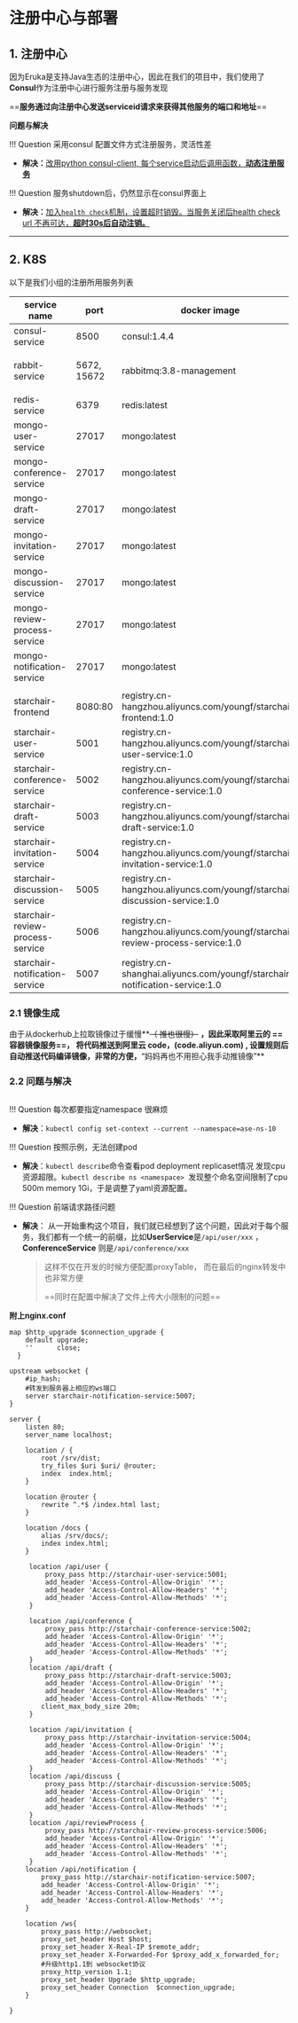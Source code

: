 # 注册中心与部署



## 1. 注册中心

因为Eruka是支持Java生态的注册中心，因此在我们的项目中，我们使用了**Consul**作为注册中心进行服务注册与服务发现

==**服务通过向注册中心发送serviceid请求来获得其他服务的端口和地址**==



**问题与解决**

!!! Question
    采用consul 配置文件方式注册服务，灵活性差

* **解决：**<u>改用python consul-client, 每个service启动后调用函数，**动态注册服务</u>**



!!! Question
    服务shutdown后，仍然显示在consul界面上

* **解决：**<u>加入`health check`机制，设置超时销毁。当服务关闭后health check url 不再可达，**超时30s后自动注销。**</u>



----





## 2. K8S

以下是我们小组的注册所用服务列表

| service name                     | port        | docker image                                                 | username | password | description                                  | external IP | 注册中心service id   |
| -------------------------------- | ----------- | ------------------------------------------------------------ | -------- | -------- | -------------------------------------------- | ----------- | -------------------- |
| consul-service                   | 8500        | consul:1.4.4                                                 |          |          | 注册中心                                     | true        | consul               |
| rabbit-service                   | 5672, 15672 | rabbitmq:3.8-management                                      | guest    | guest    | 消息队列，5672为访问端口，15672为web界面端口 | true        |                      |
| redis-service                    | 6379        | redis:latest                                                 |          |          | session缓存                                  | false       |                      |
| mongo-user-service               | 27017       | mongo:latest                                                 |          |          | user数据库                                   | false       |                      |
| mongo-conference-service         | 27017       | mongo:latest                                                 |          |          | conference数据库                             | false       |                      |
| mongo-draft-service              | 27017       | mongo:latest                                                 |          |          | draft数据库                                  | false       |                      |
| mongo-invitation-service         | 27017       | mongo:latest                                                 |          |          | invitation数据库                             | false       |                      |
| mongo-discussion-service         | 27017       | mongo:latest                                                 |          |          | discussion数据库                             | false       |                      |
| mongo-review-process-service     | 27017       | mongo:latest                                                 |          |          | review process数据库                         | false       |                      |
| mongo-notification-service       | 27017       | mongo:latest                                                 |          |          | notification数据库                           | false       |                      |
|                                  |             |                                                              |          |          |                                              |             |                      |
| starchair-frontend               | 8080:80     | registry.cn-hangzhou.aliyuncs.com/youngf/starchair-frontend:1.0 |          |          | 前端                                         | true        | StarchairFrontend    |
| starchair-user-service           | 5001        | registry.cn-hangzhou.aliyuncs.com/youngf/starchair-user-service:1.0 |          |          | UserService                                  | true        | UserService          |
| starchair-conference-service     | 5002        | registry.cn-hangzhou.aliyuncs.com/youngf/starchair-conference-service:1.0 |          |          | ConferenceMetaService                        | true        | ConferenceService    |
| starchair-draft-service          | 5003        | registry.cn-hangzhou.aliyuncs.com/youngf/starchair-draft-service:1.0 |          |          | DraftMetaService                             | true        | DraftService         |
| starchair-invitation-service     | 5004        | registry.cn-hangzhou.aliyuncs.com/youngf/starchair-invitation-service:1.0 |          |          | InvitationService                            | true        | InvitationService    |
| starchair-discussion-service     | 5005        | registry.cn-hangzhou.aliyuncs.com/youngf/starchair-discussion-service:1.0 |          |          | DiscussionService                            | true        | DiscussionService    |
| starchair-review-process-service | 5006        | registry.cn-hangzhou.aliyuncs.com/youngf/starchair-review-process-service:1.0 |          |          | ReviewProcessService                         | true        | ReviewProcessService |
| starchair-notification-service   | 5007        | registry.cn-shanghai.aliyuncs.com/youngf/starchair-notification-service:1.0 |          |          | NotificationService                          | true        | NotificationService  |



### 2.1 镜像生成

由于从dockerhub上拉取镜像过于缓慢**~~（ 推也很慢）~~ **，因此采取阿里云的 ==容器镜像服务==， 将代码推送到阿里云 code，(code.aliyun.com) , 设置规则后 自动推送代码编译镜像，非常的方便，**“妈妈再也不用担心我手动推镜像”**



### 2.2 问题与解决

## 

!!! Question
    每次都要指定namespace 很麻烦

* **解决**：`kubectl config set-context --current --namespace=ase-ns-10`

!!! Question
    按照示例，无法创建pod

* **解决**：`kubectl describe`命令查看pod deployment replicaset情况 发现cpu资源超限。`kubectl describe ns <namespace> `发现整个命名空间限制了cpu 500m memory 1Gi，于是调整了yaml资源配置。

!!! Question
    前端请求路径问题

* **解决**： 从一开始重构这个项目，我们就已经想到了这个问题，因此对于每个服务，我们都有一个统一的前缀，比如**UserService**是`/api/user/xxx` ， **ConferenceService** 则是`/api/conference/xxx`

  > 这样不仅在开发的时候方便配置proxyTable， 而在最后的nginx转发中也非常方便
  >
  > ==同时在配置中解决了文件上传大小限制的问题==

**附上nginx.conf**

```
map $http_upgrade $connection_upgrade {
    default upgrade;
    ''      close;
  }

upstream websocket {
    #ip_hash;
    #转发到服务器上相应的ws端口
    server starchair-notification-service:5007;
}

server {
    listen 80;
    server_name localhost;

    location / {
        root /srv/dist;
        try_files $uri $uri/ @router;
        index  index.html;
    }

    location @router {
        rewrite ^.*$ /index.html last;
    }

    location /docs {
        alias /srv/docs/;
        index index.html;
    }

     location /api/user {
         proxy_pass http://starchair-user-service:5001;
         add_header 'Access-Control-Allow-Origin' '*';
         add_header 'Access-Control-Allow-Headers' '*';
         add_header 'Access-Control-Allow-Methods' '*';
     }

     location /api/conference {
         proxy_pass http://starchair-conference-service:5002;
         add_header 'Access-Control-Allow-Origin' '*';
         add_header 'Access-Control-Allow-Headers' '*';
         add_header 'Access-Control-Allow-Methods' '*';
     }
     location /api/draft {
         proxy_pass http://starchair-draft-service:5003;
         add_header 'Access-Control-Allow-Origin' '*';
         add_header 'Access-Control-Allow-Headers' '*';
         add_header 'Access-Control-Allow-Methods' '*';
 	    client_max_body_size 20m;
     }

     location /api/invitation {
         proxy_pass http://starchair-invitation-service:5004;
         add_header 'Access-Control-Allow-Origin' '*';
         add_header 'Access-Control-Allow-Headers' '*';
         add_header 'Access-Control-Allow-Methods' '*';
     }
     location /api/discuss {
         proxy_pass http://starchair-discussion-service:5005;
         add_header 'Access-Control-Allow-Origin' '*';
         add_header 'Access-Control-Allow-Headers' '*';
         add_header 'Access-Control-Allow-Methods' '*';
     }
     location /api/reviewProcess {
         proxy_pass http://starchair-review-process-service:5006;
         add_header 'Access-Control-Allow-Origin' '*';
         add_header 'Access-Control-Allow-Headers' '*';
         add_header 'Access-Control-Allow-Methods' '*';
     }
    location /api/notification {
        proxy_pass http://starchair-notification-service:5007;
        add_header 'Access-Control-Allow-Origin' '*';
        add_header 'Access-Control-Allow-Headers' '*';
        add_header 'Access-Control-Allow-Methods' '*';
    }

    location /ws{
        proxy_pass http://websocket;
        proxy_set_header Host $host;
        proxy_set_header X-Real-IP $remote_addr;
        proxy_set_header X-Forwarded-For $proxy_add_x_forwarded_for;
        #升级http1.1到 websocket协议
        proxy_http_version 1.1;
        proxy_set_header Upgrade $http_upgrade;
        proxy_set_header Connection  $connection_upgrade;
    }

}

```



